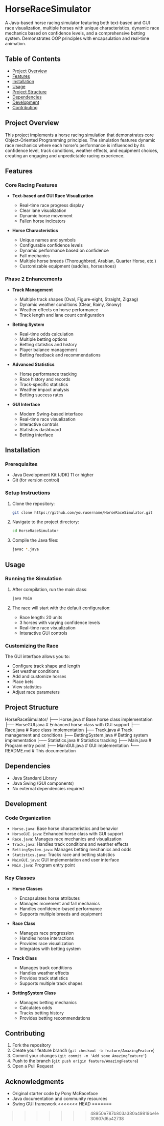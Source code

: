 # HorseRaceSimulator

A Java-based horse racing simulator featuring both text-based and GUI race visualization, multiple horses with unique characteristics, dynamic race mechanics based on confidence levels, and a comprehensive betting system. Demonstrates OOP principles with encapsulation and real-time animation.

## Table of Contents
- [Project Overview](#project-overview)
- [Features](#features)
- [Installation](#installation)
- [Usage](#usage)
- [Project Structure](#project-structure)
- [Dependencies](#dependencies)
- [Development](#development)
- [Contributing](#contributing)

## Project Overview
This project implements a horse racing simulation that demonstrates core Object-Oriented Programming principles. The simulation features dynamic race mechanics where each horse's performance is influenced by its confidence level, track conditions, weather effects, and equipment choices, creating an engaging and unpredictable racing experience.

## Features

### Core Racing Features
- **Text-based and GUI Race Visualization**
  - Real-time race progress display
  - Clear lane visualization
  - Dynamic horse movement
  - Fallen horse indicators

- **Horse Characteristics**
  - Unique names and symbols
  - Configurable confidence levels
  - Dynamic performance based on confidence
  - Fall mechanics
  - Multiple horse breeds (Thoroughbred, Arabian, Quarter Horse, etc.)
  - Customizable equipment (saddles, horseshoes)

### Phase 2 Enhancements
- **Track Management**
  - Multiple track shapes (Oval, Figure-eight, Straight, Zigzag)
  - Dynamic weather conditions (Clear, Rainy, Snowy)
  - Weather effects on horse performance
  - Track length and lane count configuration

- **Betting System**
  - Real-time odds calculation
  - Multiple betting options
  - Betting statistics and history
  - Player balance management
  - Betting feedback and recommendations

- **Advanced Statistics**
  - Horse performance tracking
  - Race history and records
  - Track-specific statistics
  - Weather impact analysis
  - Betting success rates

- **GUI Interface**
  - Modern Swing-based interface
  - Real-time race visualization
  - Interactive controls
  - Statistics dashboard
  - Betting interface

## Installation

### Prerequisites
- Java Development Kit (JDK) 11 or higher
- Git (for version control)

### Setup Instructions
1. Clone the repository:
   ```bash
   git clone https://github.com/yourusername/HorseRaceSimulator.git
   ```

2. Navigate to the project directory:
   ```bash
   cd HorseRaceSimulator
   ```

3. Compile the Java files:
   ```bash
   javac *.java
   ```

## Usage

### Running the Simulation
1. After compilation, run the main class:
   ```bash
   java Main
   ```

2. The race will start with the default configuration:
   - Race length: 20 units
   - 3 horses with varying confidence levels
   - Real-time race visualization
   - Interactive GUI controls

### Customizing the Race
The GUI interface allows you to:
- Configure track shape and length
- Set weather conditions
- Add and customize horses
- Place bets
- View statistics
- Adjust race parameters

## Project Structure
HorseRaceSimulator/
├── Horse.java # Base horse class implementation
├── HorseGUI.java # Enhanced horse class with GUI support
├── Race.java # Race class implementation
├── Track.java # Track management and conditions
├── BettingSystem.java # Betting system implementation
├── Statistics.java # Statistics tracking
├── Main.java # Program entry point
├── MainGUI.java # GUI implementation
└── README.md # This documentation

## Dependencies
- Java Standard Library
- Java Swing (GUI components)
- No external dependencies required

## Development

### Code Organization
- `Horse.java`: Base horse characteristics and behavior
- `HorseGUI.java`: Enhanced horse class with GUI support
- `Race.java`: Manages race mechanics and visualization
- `Track.java`: Handles track conditions and weather effects
- `BettingSystem.java`: Manages betting mechanics and odds
- `Statistics.java`: Tracks race and betting statistics
- `MainGUI.java`: GUI implementation and user interface
- `Main.java`: Program entry point

### Key Classes
- **Horse Classes**
  - Encapsulates horse attributes
  - Manages movement and fall mechanics
  - Handles confidence-based performance
  - Supports multiple breeds and equipment

- **Race Class**
  - Manages race progression
  - Handles horse interactions
  - Provides race visualization
  - Integrates with betting system

- **Track Class**
  - Manages track conditions
  - Handles weather effects
  - Provides track statistics
  - Supports multiple track shapes

- **BettingSystem Class**
  - Manages betting mechanics
  - Calculates odds
  - Tracks betting history
  - Provides betting recommendations

## Contributing
1. Fork the repository
2. Create your feature branch (`git checkout -b feature/AmazingFeature`)
3. Commit your changes (`git commit -m 'Add some AmazingFeature'`)
4. Push to the branch (`git push origin feature/AmazingFeature`)
5. Open a Pull Request

## Acknowledgments
- Original starter code by Pony McRaceface
- Java documentation and community resources
- Swing GUI framework
<<<<<<< HEAD
=======

>>>>>>> 48950e787b803a380a49819be1e30607d6a42738
